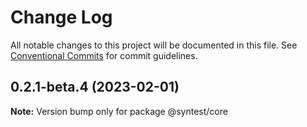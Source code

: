 # Change Log

All notable changes to this project will be documented in this file.
See [Conventional Commits](https://conventionalcommits.org) for commit guidelines.

## 0.2.1-beta.4 (2023-02-01)

**Note:** Version bump only for package @syntest/core
